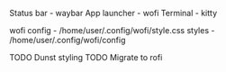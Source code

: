 Status bar - waybar
App launcher - wofi
Terminal - kitty

wofi
config - /home/user/.config/wofi/style.css
styles - /home/user/.config/wofi/config

TODO Dunst styling
TODO Migrate to rofi